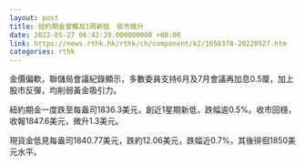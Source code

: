 ```yaml
---
layout: post
title: 紐約期金曾觸及1周新低　收市微升
date: 2022-05-27 06:42:29.000000000 +08:00
link: https://news.rthk.hk/rthk/ch/component/k2/1650378-20220527.htm
categories: rthk
---
```


金價偏軟，聯儲局會議紀錄顯示，多數委員支持6月及7月會議再加息0.5厘，加上股市反彈，均削弱黃金吸引力。

紐約期金一度跌至每盎司1836.3美元，創近1星期新低，跌幅逾0.5%。收市回穩，收報1847.6美元，微升1.3美元。

現貨金低見每盎司1840.77美元，跌約12.06美元，跌幅近0.7%，其後徘徊1850美元水平。
